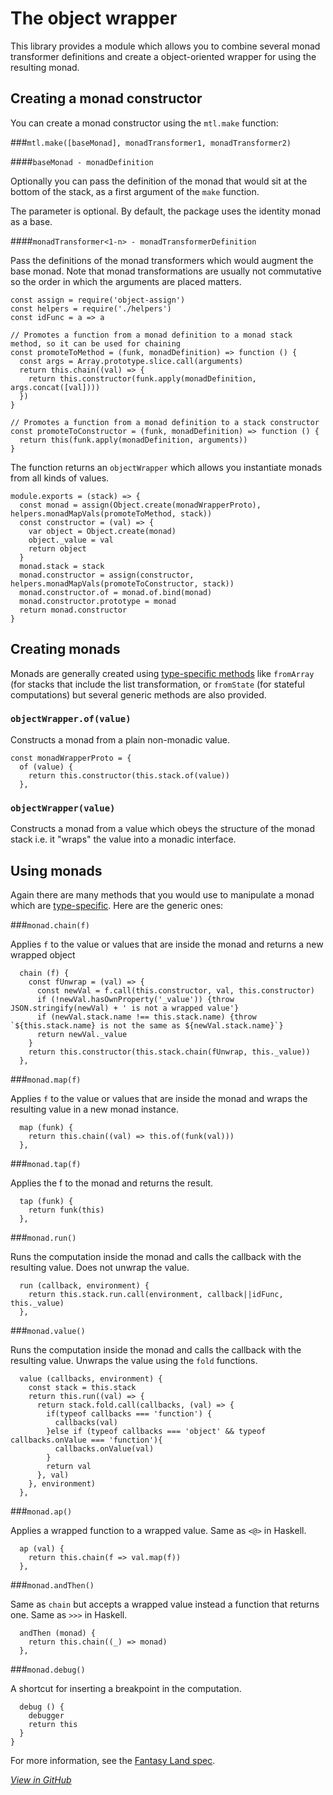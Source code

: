 # The object wrapper 

This library provides a module which allows you to combine several monad transformer definitions and create a object-oriented wrapper for using the resulting monad. 

## Creating a monad constructor 

You can create a monad constructor using the `mtl.make` function: 

###`mtl.make([baseMonad], monadTransformer1, monadTransformer2)` 

####`baseMonad - monadDefinition` 

Optionally you can pass the definition of the monad that would sit at the bottom of the stack,  as a first argument of the `make` function. 

The parameter is optional. By default, the package uses the identity monad as a base. 

####`monadTransformer<1-n> - monadTransformerDefinition` 

Pass the definitions of the monad transformers which would augment the base monad.  Note that monad transformations are usually not commutative so the order in which the arguments are placed matters. 

    
    const assign = require('object-assign')
    const helpers = require('./helpers')
    const idFunc = a => a
    
    // Promotes a function from a monad definition to a monad stack method, so it can be used for chaining
    const promoteToMethod = (funk, monadDefinition) => function () {
      const args = Array.prototype.slice.call(arguments)
      return this.chain((val) => {
        return this.constructor(funk.apply(monadDefinition, args.concat([val])))
      })
    }
    
    // Promotes a function from a monad definition to a stack constructor
    const promoteToConstructor = (funk, monadDefinition) => function () {
      return this(funk.apply(monadDefinition, arguments))
    }
    


The function returns an `objectWrapper` which allows you instantiate monads from all kinds of values. 

     
    module.exports = (stack) => { 
      const monad = assign(Object.create(monadWrapperProto), helpers.monadMapVals(promoteToMethod, stack))
      const constructor = (val) => {
        var object = Object.create(monad)
        object._value = val
        return object
      }
      monad.stack = stack
      monad.constructor = assign(constructor, helpers.monadMapVals(promoteToConstructor, stack))
      monad.constructor.of = monad.of.bind(monad)
      monad.constructor.prototype = monad
      return monad.constructor
    }
    


## Creating monads 

Monads are generally created using [type-specific methods](api.md) like `fromArray` (for stacks that include the list transformation, or `fromState` (for stateful computations) but several generic methods are also provided. 

### `objectWrapper.of(value)` 

Constructs a monad from a plain non-monadic value. 

    
    const monadWrapperProto = {
      of (value) {
        return this.constructor(this.stack.of(value))
      },
    
### `objectWrapper(value)` 

Constructs a monad from a value which obeys the structure of the monad stack i.e. it "wraps" the value into a monadic interface. 

## Using monads 

Again there are many methods that you would use to manipulate a monad which are [type-specific](api.md).  Here are the generic ones: 

###`monad.chain(f)` 

Applies `f` to the value or values that are inside the monad and returns a new wrapped object 



      chain (f) {
        const fUnwrap = (val) => {
          const newVal = f.call(this.constructor, val, this.constructor)
          if (!newVal.hasOwnProperty('_value')) {throw JSON.stringify(newVal) + ' is not a wrapped value'}
          if (newVal.stack.name !== this.stack.name) {throw `${this.stack.name} is not the same as ${newVal.stack.name}`}
          return newVal._value
        }
        return this.constructor(this.stack.chain(fUnwrap, this._value))
      },


###`monad.map(f)` 

Applies `f` to the value or values that are inside the monad and wraps the resulting value in a new monad instance. 



      map (funk) {
        return this.chain((val) => this.of(funk(val)))
      },
    


###`monad.tap(f)` 

Applies the f to the monad and returns the result. 



      tap (funk) {
        return funk(this)
      },
    
###`monad.run()` 

Runs the computation inside the monad and calls the callback with the resulting value. Does not unwrap the value. 



      run (callback, environment) {
        return this.stack.run.call(environment, callback||idFunc, this._value)
      },
    
###`monad.value()` 

Runs the computation inside the monad and calls the callback with the resulting value. Unwraps the value using the `fold` functions. 



      value (callbacks, environment) {
        const stack = this.stack
        return this.run((val) => {
          return stack.fold.call(callbacks, (val) => {
            if(typeof callbacks === 'function') {
              callbacks(val)
            }else if (typeof callbacks === 'object' && typeof callbacks.onValue === 'function'){
              callbacks.onValue(val)
            }
            return val
          }, val)
        }, environment)
      },


###`monad.ap()` 

Applies a wrapped function to a wrapped value. Same as `<@>` in Haskell. 

      ap (val) { 
        return this.chain(f => val.map(f))
      },


###`monad.andThen()` 

Same as `chain` but accepts a wrapped value instead a function that returns one. Same as `>>>` in Haskell. 

      andThen (monad) {
        return this.chain((_) => monad)
      },


###`monad.debug()` 

A shortcut for inserting a breakpoint in the computation. 

      debug () {
        debugger
        return this
      }
    }
    


For more information, see the [Fantasy Land spec](https://github.com/fantasyland/fantasy-land). 

[_View in GitHub_](../lib/wrapper.js) 

    
